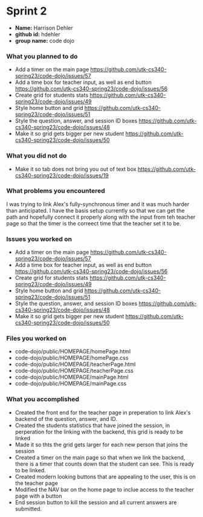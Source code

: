 # Sprint 2

- **Name:** Harrison Dehler
- **github id:** hdehler
- **group name:** code dojo

### What you planned to do
- Add a timer on the main page https://github.com/utk-cs340-spring23/code-dojo/issues/57
- Add a time box for teacher input, as well as end button https://github.com/utk-cs340-spring23/code-dojo/issues/56
- Create grid for students stats https://github.com/utk-cs340-spring23/code-dojo/issues/49
- Style home button and grid https://github.com/utk-cs340-spring23/code-dojo/issues/51
- Style the question, answer, and session ID boxes https://github.com/utk-cs340-spring23/code-dojo/issues/48
- Make it so grid gets bigger per new student https://github.com/utk-cs340-spring23/code-dojo/issues/50

### What you did not do
- Make it so tab does not bring you out of text box https://github.com/utk-cs340-spring23/code-dojo/issues/19

### What problems you encountered
I was trying to link Alex's fully-synchronous timer and it was much harder than anticipated. I have the basis setup currently so that we can get the path and hopefully connect it properly along with the input from teh teacher page so that the timer is the correect time that the teacher set it to be.

### Issues you worked on
- Add a timer on the main page https://github.com/utk-cs340-spring23/code-dojo/issues/57
- Add a time box for teacher input, as well as end button https://github.com/utk-cs340-spring23/code-dojo/issues/56
- Create grid for students stats https://github.com/utk-cs340-spring23/code-dojo/issues/49
- Style home button and grid https://github.com/utk-cs340-spring23/code-dojo/issues/51
- Style the question, answer, and session ID boxes https://github.com/utk-cs340-spring23/code-dojo/issues/48
- Make it so grid gets bigger per new student https://github.com/utk-cs340-spring23/code-dojo/issues/50

### Files you worked on
- code-dojo/public/HOMEPAGE/homePage.html
- code-dojo/public/HOMEPAGE/homePage.css
- code-dojo/public/HOMEPAGE/teacherPage.html
- code-dojo/public/HOMEPAGE/teacherPage.css
- code-dojo/public/HOMEPAGE/mainPage.html
- code-dojo/public/HOMEPAGE/mainPage.css

### What you accomplished
- Created the front end for the teacher page in preperation to link Alex's backend of the question, answer, and ID.
- Created the students statistics that have joined the session, in perperation for the linking with the backend, this grid is ready to be linked
- Made it so thts the grid gets larger for each new person that joins the session
- Created a timer on the main page so that when we link the backend, there is a timer that counts down that the student can see. This is ready to be linked.
- Created modern looking buttons that are appealing to the user, this is on the teacher page
- Modified the NAV bar on the home page to inclue access to the teacher page with a button
- End session button to kill the session and all current answers are submitted.


